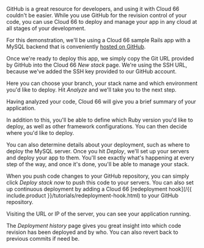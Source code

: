 GitHub is a great resource for developers, and using it with Cloud 66 couldn't be easier. While you use GitHub for the revision control of your code,
you can use Cloud 66 to deploy and manage your app in any cloud at all stages of your development.

For this demonstration, we'll be using a Cloud 66 sample Rails app with a MySQL backend that is conveniently [hosted on GitHub](https://github.com/cloud66-samples/rails-mysql).

Once we're ready to deploy this app, we simply copy the Git URL provided by GitHub into the Cloud 66 _New stack_ page. We're using the SSH URL, because we've added the SSH key provided to our GitHub account.

Here you can choose your branch, your stack name and which environment you'd like to deploy. Hit _Analyze_ and we'll take you to the next step.

Having analyzed your code, Cloud 66 will give you a brief summary of your application.

In addition to this, you'll be able to define which Ruby version you'd like to deploy, as well as other framework configurations. You can then decide where you'd like to deploy.

You can also determine details about your deployment, such as where to deploy the MySQL server. Once you hit _Deploy_, we'll set up your servers and deploy your app to them. You'll see exactly what's happening at every step of the way, and once it's done, you'll be able to manage your stack.

When you push code changes to your GitHub repository, you can simply click _Deploy stack now_ to push this code to your servers. You can also set up continuous deployment by adding a Cloud 66 [redeployment hook](/{{ include.product }}/tutorials/redeployment-hook.html) to your GitHub repository.

Visiting the URL or IP of the server, you can see your application running.

The _Deployment history_ page gives you great insight into which code revision has been deployed and by who. You can also revert back to previous commits if need be.
